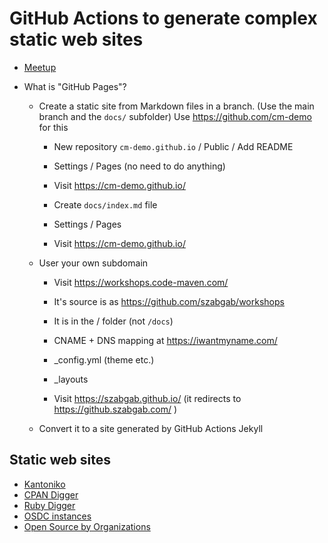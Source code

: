# GitHub Actions to generate complex static web sites


* [Meetup](https://www.meetup.com/code-mavens/events/292821156/)

* What is "GitHub Pages"?
    * Create a static site from Markdown files in a branch. (Use the main branch and the `docs/` subfolder) Use https://github.com/cm-demo for this
        * New repository `cm-demo.github.io`  / Public / Add README
        * Settings / Pages (no need to do anything)
        * Visit https://cm-demo.github.io/

        * Create `docs/index.md` file
        * Settings / Pages
        * Visit https://cm-demo.github.io/

    * User your own subdomain
        * Visit https://workshops.code-maven.com/
        * It's source is as https://github.com/szabgab/workshops
        * It is in the / folder (not `/docs`)
        * CNAME  + DNS mapping at https://iwantmyname.com/
        * _config.yml  (theme etc.)
        * _layouts

        * Visit https://szabgab.github.io/ (it redirects to https://github.szabgab.com/ )
        

    * Convert it to a site generated by GitHub Actions Jekyll

## Static web sites

* [Kantoniko](https://kantoniko.com/)
* [CPAN Digger](https://cpan-digger.perlmaven.com/)
* [Ruby Digger](https://ruby-digger.code-maven.com/)
* [OSDC instances](https://osdc.code-maven.com/instances)
* [Open Source by Organizations](https://osdc.code-maven.com/open-source-by-organizations/)

